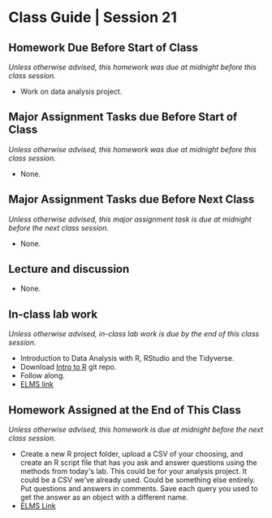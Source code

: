 # Class Guide | Session 21

## Homework Due Before Start of Class
*Unless otherwise advised, this homework was due at midnight before this class session.*

* Work on data analysis project.

## Major Assignment Tasks due Before Start of Class
*Unless otherwise advised, this homework was due at midnight before this class session.*

* None.

## Major Assignment Tasks due Before Next Class
*Unless otherwise advised, this major assignment task is due at midnight before the next class session.*   

* None.

## Lecture and discussion
* None.

## In-class lab work
*Unless otherwise advised, in-class lab work is due by the end of this class session.*   

* Introduction to Data Analysis with R, RStudio and the Tidyverse.
* Download [Intro to R](https://github.com/smussenden/intro_to_r) git repo.
* Follow along.
* [ELMS link](https://umd.instructure.com/courses/1259604/assignments/4870185)

## Homework Assigned at the End of This Class
*Unless otherwise advised, this homework is due at midnight before the next class session.*  

* Create a new R project folder, upload a CSV of your choosing, and create an R script file that has you ask and answer questions using the methods from today's lab. This could be for your analysis project. It could be a CSV we've already used. Could be something else entirely. Put questions and answers in comments.  Save each query you used to get the answer as an object with a different name. 
* [ELMS Link](https://umd.instructure.com/courses/1259604/assignments/4870186)  
